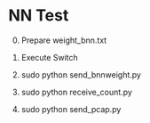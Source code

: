 
# NN Test

0. Prepare weight_bnn.txt

1. Execute Switch 

2. sudo python send_bnnweight.py

3. sudo python receive_count.py

4. sudo python send_pcap.py
